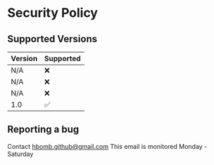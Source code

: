 # Security Policy

## Supported Versions
| Version | Supported          |
| ------- | ------------------ |
| N/A     | :x:                |
| N/A     | :x:                |
| N/A     | :x:                |
| 1.0     | :white_check_mark: |

## Reporting a bug

Contact hbomb.github@gmail.com   This email is monitored Monday - Saturday
